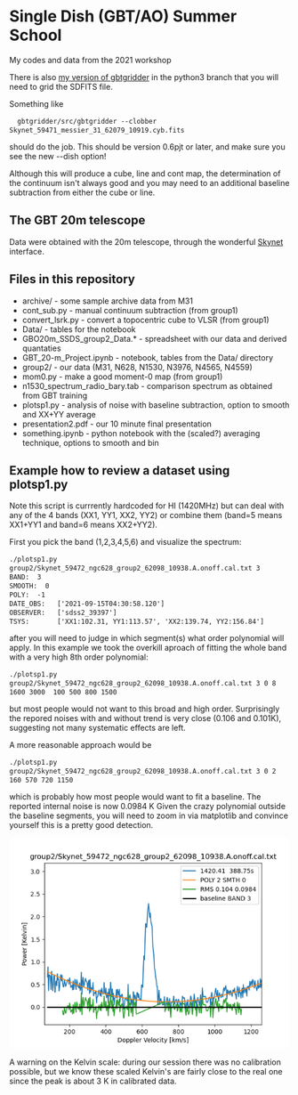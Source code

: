 #  Single Dish (GBT/AO) Summer School

My codes and data from the 2021 workshop

There is also 
[my version of gbtgridder](https://github.com/teuben/gbtgridder)
in the python3 branch that you will need to grid the SDFITS file.

Something like

      gbtgridder/src/gbtgridder --clobber Skynet_59471_messier_31_62079_10919.cyb.fits
	  
should do the job.  This should be version 0.6pjt or later, and make
sure you see the new --dish option!

Although this will produce a cube, line and cont map, the
determination of the continuum isn't always good and you may need to
an additional baseline subtraction from either the cube or line.

## The GBT 20m telescope

Data were obtained with the 20m telescope, through the wonderful
[Skynet](https://skynet.unc.edu/sites/view?id=15) interface.

## Files in this repository

* archive/ - some sample archive data from M31
* cont_sub.py - manual continuum subtraction (from group1)
* convert_lsrk.py -  convert a topocentric cube to VLSR (from group1)
* Data/ - tables for the notebook 
* GBO20m_SSDS_group2_Data.*  - spreadsheet with our data and derived quantaties
* GBT_20-m_Project.ipynb - notebook, tables from the Data/ directory
* group2/   - our data (M31, N628, N1530, N3976, N4565, N4559)
* mom0.py - make a good moment-0 map (from group1)
* n1530_spectrum_radio_bary.tab - comparison spectrum as obtained from GBT training
* plotsp1.py - analysis of noise with baseline subtraction, option to smooth and XX+YY average
* presentation2.pdf - our 10 minute final presentation
* something.ipynb - python notebook with the (scaled?) averaging technique, options to smooth and bin

## Example how to review a dataset using plotsp1.py

Note this script is currrently hardcoded for HI (1420MHz) but can deal with any of the 4 bands (XX1, YY1, XX2, YY2)
or combine them (band=5 means XX1+YY1 and band=6 means XX2+YY2).

First you pick the band (1,2,3,4,5,6) and visualize the spectrum:


    ./plotsp1.py group2/Skynet_59472_ngc628_group2_62098_10938.A.onoff.cal.txt 3
	BAND:  3
    SMOOTH:  0
    POLY:  -1
    DATE_OBS:   ['2021-09-15T04:30:58.120']
    OBSERVER:   ['sdss2_39397']
    TSYS:       ['XX1:102.31, YY1:113.57', 'XX2:139.74, YY2:156.84']
	  
after you will need to judge in which segment(s) what order polynomial will apply. In this example we took the 
overkill aproach of fitting the whole band with a very high 8th order polynomial:


    ./plotsp1.py group2/Skynet_59472_ngc628_group2_62098_10938.A.onoff.cal.txt 3 0 8 1600 3000  100 500 800 1500
	
but most people would not want to this broad and high order. Surprisingly the
repored noises with and without trend is very close (0.106 and 0.101K), suggesting
not many systematic effects are left.


A more reasonable approach would be

    ./plotsp1.py group2/Skynet_59472_ngc628_group2_62098_10938.A.onoff.cal.txt 3 0 2 160 570 720 1150

which is probably how most people would want to fit a baseline.  The reported internal noise is now 0.0984 K
Given the crazy polynomial outside the baseline segments, you will need to zoom in via matplotlib and 
convince yourself this is a pretty good detection.

![n628 20m spectrum](n628-20m.png)

A warning on the Kelvin scale: during our session there was no calibration possible, but we know
these scaled Kelvin's are fairly close to the real one since the peak is about 3 K in calibrated data.

